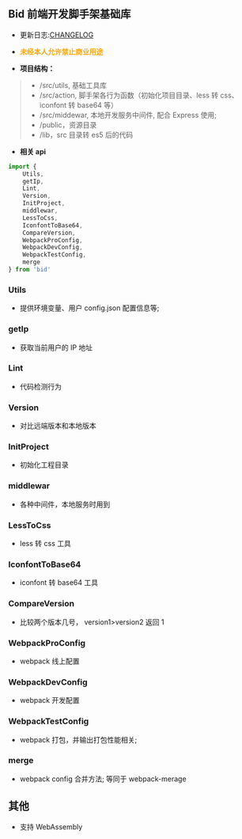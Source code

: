 ## Bid 前端开发脚手架基础库

-   更新日志:[CHANGELOG](./CHANGELOG.md)

-   <font color=orange>**未经本人允许禁止商业用途**</font>
-   **项目结构：**

> -   /src/utils, 基础工具库
> -   /src/action, 脚手架各行为函数（初始化项目目录、less 转 css、iconfont 转 base64 等）
> -   /src/middewar, 本地开发服务中间件, 配合 Express 使用;
> -   /public，资源目录
> -   /lib，src 目录转 es5 后的代码

-   **相关 api**

```javascript
import {
    Utils,
    getIp,
    Lint,
    Version,
    InitProject,
    middlewar,
    LessToCss,
    IconfontToBase64,
    CompareVersion,
    WebpackProConfig,
    WebpackDevConfig,
    WebpackTestConfig,
    merge
} from 'bid'
```

### Utils

-   提供环境变量、用户 config.json 配置信息等;

### getIp

-   获取当前用户的 IP 地址

### Lint

-   代码检测行为

### Version

-   对比远端版本和本地版本

### InitProject

-   初始化工程目录

### middlewar

-   各种中间件，本地服务时用到

### LessToCss

-   less 转 css 工具

### IconfontToBase64

-   iconfont 转 base64 工具

### CompareVersion

-   比较两个版本几号， version1>version2 返回 1

### WebpackProConfig

-   webpack 线上配置

### WebpackDevConfig

-   webpack 开发配置

### WebpackTestConfig

-   webpack 打包，并输出打包性能相关;

### merge

-   webpack config 合并方法; 等同于 webpack-merage

## 其他

-   支持 WebAssembly
